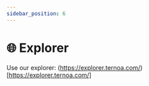 ```yaml
---
sidebar_position: 6
---
```


#  🌐 Explorer

Use our explorer: (https://explorer.ternoa.com/)[https://explorer.ternoa.com/]